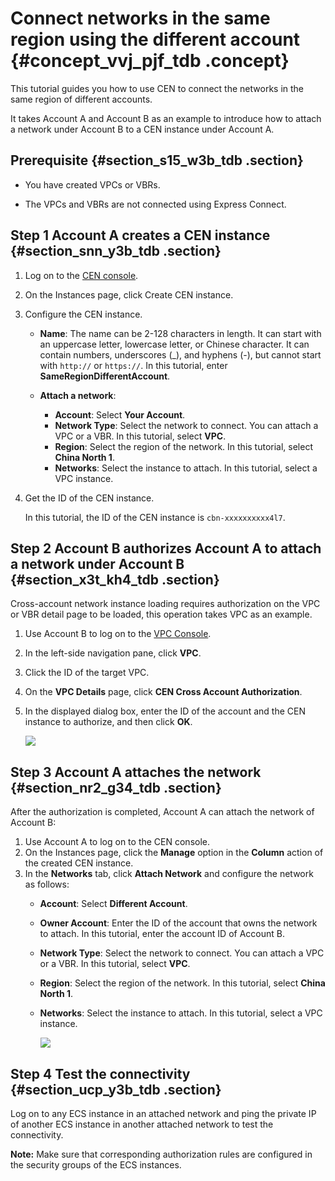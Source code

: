 # Connect networks in the same region using the different account {#concept_vvj_pjf_tdb .concept}

This tutorial guides you how to use CEN to connect the networks in the same region of different accounts.

It takes Account A and Account B as an example to introduce how to attach a network under Account B to a CEN instance under Account A.

## Prerequisite {#section_s15_w3b_tdb .section}

-   You have created VPCs or VBRs.

-   The VPCs and VBRs are not connected using Express Connect.


## Step 1 Account A creates a CEN instance {#section_snn_y3b_tdb .section}

1.  Log on to the [CEN console](https://cen.console.aliyun.com).
2.  On the Instances page, click Create CEN instance.
3.  Configure the CEN instance.
    -   **Name**: The name can be 2-128 characters in length. It can start with an uppercase letter, lowercase letter, or Chinese character. It can contain numbers, underscores \(\_\), and hyphens \(-\), but cannot start with `http://` or `https://`. In this tutorial, enter **SameRegionDifferentAccount**.
    -   **Attach a network**:

        -   **Account**: Select **Your Account**.
        -   **Network Type**: Select the network to connect. You can attach a VPC or a VBR. In this tutorial, select **VPC**.
        -   **Region**: Select the region of the network. In this tutorial, select **China North 1**.
        -   **Networks**: Select the instance to attach. In this tutorial, select a VPC instance.
4.  Get the ID of the CEN instance.

    In this tutorial, the ID of the CEN instance is `cbn-xxxxxxxxxx4l7`.


## Step 2 Account B authorizes Account A to attach a network under Account B {#section_x3t_kh4_tdb .section}

Cross-account network instance loading requires authorization on the VPC or VBR detail page to be loaded, this operation takes VPC as an example.

1.  Use Account B to log on to the [VPC Console](https://vpcnext.console.aliyun.com/).
2.  In the left-side navigation pane, click **VPC**.
3.  Click the ID of the target VPC.
4.  On the **VPC Details** page, click **CEN Cross Account Authorization**.
5.  In the displayed dialog box, enter the ID of the account and the CEN instance to authorize, and then click **OK**.

    ![](http://static-aliyun-doc.oss-cn-hangzhou.aliyuncs.com/assets/img/3046/1551611391926_en-US.png)


## Step 3 Account A attaches the network {#section_nr2_g34_tdb .section}

After the authorization is completed, Account A can attach the network of Account B:

1.  Use Account A to log on to the CEN console.
2.  On the Instances page, click the **Manage** option in the **Column** action of the created CEN instance.
3.  In the **Networks** tab, click **Attach Network** and configure the network as follows:
    -   **Account**: Select **Different Account**.
    -   **Owner Account**: Enter the ID of the account that owns the network to attach. In this tutorial, enter the account ID of Account B.
    -   **Network Type**: Select the network to connect. You can attach a VPC or a VBR. In this tutorial, select **VPC**.
    -   **Region**: Select the region of the network. In this tutorial, select **China North 1**.
    -   **Networks**: Select the instance to attach. In this tutorial, select a VPC instance.

        ![](http://static-aliyun-doc.oss-cn-hangzhou.aliyuncs.com/assets/img/3046/1551611391927_en-US.png)


## Step 4 Test the connectivity {#section_ucp_y3b_tdb .section}

Log on to any ECS instance in an attached network and ping the private IP of another ECS instance in another attached network to test the connectivity.

**Note:** Make sure that corresponding authorization rules are configured in the security groups of the ECS instances.

